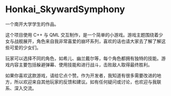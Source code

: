 # Honkai_SkywardSymphony
一个南开大学学生的作品。

这个项目使用 C++ 与 QML 交互制作，是一个简单的小游戏。游戏主题围绕着少女与战舰展开，角色来自我非常喜爱的崩坏系列，喜欢的话也请大家去了解了解这些可爱的少女们。

玩家可以选择不同的角色，如希儿、幽兰戴尔等，每个角色都拥有独特的技能。游戏内容主要包括躲避弹幕、使用技能和进行战斗，击败敌人取得最终胜利。

如果你喜欢这款游戏，请给它点个赞。作为开发者，我知道有很多需要改进的地方，所以欢迎来自其他玩家的反馈和建议。如有任何疑问或讨论，也欢迎与我联系、深入交流。
